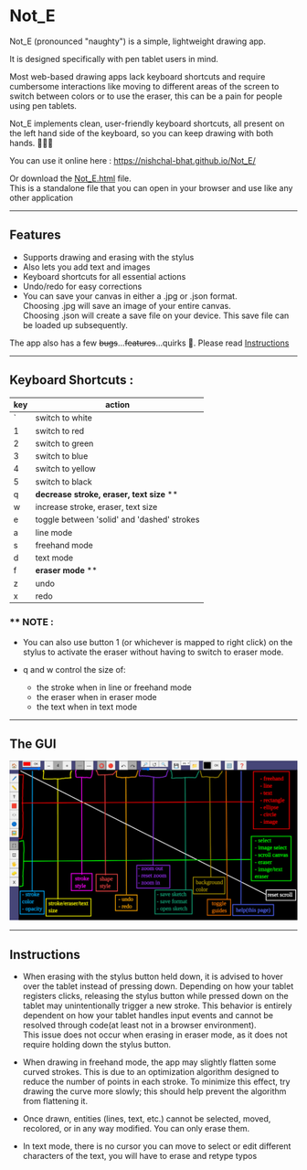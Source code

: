 # Not_E

Not_E (pronounced "naughty") is a simple, lightweight drawing app.

It is designed specifically with pen tablet users in mind.

Most web-based drawing apps lack keyboard shortcuts and require cumbersome interactions like moving to different areas of the screen to switch between colors or to use the eraser, this can be a pain for people using pen tablets.

Not_E implements clean, user-friendly keyboard shortcuts, all present on the left hand side of the keyboard, so you can keep drawing with both hands. 🫲😁🫱

You can use it online here : https://nishchal-bhat.github.io/Not_E/

Or download the [Not_E.html](./Not_E.html) file.<br>
This is a standalone file that you can open in your browser and use like any other application

---
## Features
- Supports drawing and erasing with the stylus
- Also lets you add text and images
- Keyboard shortcuts for all essential actions
- Undo/redo for easy corrections
- You can save your canvas in either a .jpg or .json format. <br>
Choosing .jpg will save an image of your entire canvas.<br>
Choosing .json will create a save file on your device. This save file can be loaded up subsequently.

The app also has a few ~~bugs~~...~~features~~...quirks 🤭. Please read [Instructions](https://github.com/Nishchal-Bhat/pages/tree/main?tab=readme-ov-file#instructions)

---
## Keyboard Shortcuts : 
|key|action|
|-|-|
|`|switch to white|
|1|switch to red|
|2|switch to green|
|3|switch to blue|
|4|switch to yellow|
|5|switch to black|
|q|__decrease stroke, eraser, text size__ **|
|w|increase stroke, eraser, text size|
|e|toggle between 'solid' and 'dashed' strokes|
|a|line mode|
|s|freehand mode|
|d|text mode|
|f|__eraser mode__ **|
|z|undo|
|x|redo|

### ** __NOTE__ : 
- You can also use button 1 (or whichever is mapped to right click) on the stylus to activate the eraser without having to switch to eraser mode.

- q and w control the size of:
  - the stroke when in line or freehand mode
  - the eraser when in eraser mode
  - the text when in text mode

---
## The GUI
![Notes App Screenshot](./GUI_manual.png)

---
## Instructions

- When erasing with the stylus button held down, it is advised to hover over the tablet instead of pressing down. Depending on how your tablet registers clicks, releasing the stylus button while pressed down on the tablet may unintentionally trigger a new stroke. This behavior is entirely dependent on how your tablet handles input events and cannot be resolved through code(at least not in a browser environment).<br>
This issue does not occur when erasing in eraser mode, as it does not require holding down the stylus button.

- When drawing in freehand mode, the app may slightly flatten some curved strokes. This is due to an optimization algorithm designed to reduce the number of points in each stroke. To minimize this effect, try drawing the curve more slowly; this should help prevent the algorithm from flattening it.

- Once drawn, entities (lines, text, etc.) cannot be selected, moved, recolored, or in any way modified. You can only erase them.

- In text mode, there is no cursor you can move to select or edit different characters of the text, you will have to erase and retype typos
